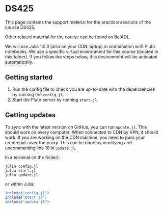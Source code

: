 # DS425

This page contains the support material for the practical sessions of the course DS425. 

Other related material for the course can be found on BelADL.

We will use Julia 1.5.3 (also on your CDN laptop) in combination with Pluto notebooks. We use a specific virtual environment for this course (located in this folder). If you follow the steps below, 
this environment will be activated automatically.

## Getting started
1. Run the config file to check you are up-to-date with the dependencies by running the `config.jl`. 
2. Start the Pluto server by running `start.jl`.

## Getting updates
To sync with the latest version on GitHub, you can run `update.jl`. This should work on every computer. When connected to CDN by VPN, it should work. If you are working on the CDN machine, you need to pass your credentials over the proxy. This can be done by modifying and uncommenting line 10 in `update.jl`.

In a terminal (in the folder):
```
julia config.jl
julia start.jl
julia update.jl
```
or within Julia:
```julia
include("config.jl")
include("start.jl")
include("update.jl")
```



